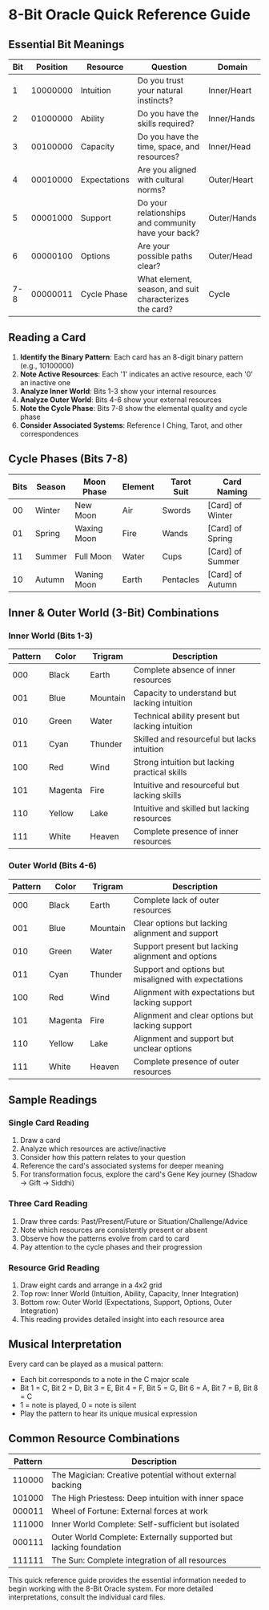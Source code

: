 # 8-Bit Oracle Quick Reference Guide

## Essential Bit Meanings

| Bit | Position | Resource    | Question                                                  | Domain      |
|-----|----------|-------------|-----------------------------------------------------------|-------------|
| 1   | 10000000 | Intuition   | Do you trust your natural instincts?                      | Inner/Heart |
| 2   | 01000000 | Ability     | Do you have the skills required?                          | Inner/Hands |
| 3   | 00100000 | Capacity    | Do you have the time, space, and resources?               | Inner/Head  |
| 4   | 00010000 | Expectations| Are you aligned with cultural norms?                      | Outer/Heart |
| 5   | 00001000 | Support     | Do your relationships and community have your back?       | Outer/Hands |
| 6   | 00000100 | Options     | Are your possible paths clear?                            | Outer/Head  |
| 7-8 | 00000011 | Cycle Phase | What element, season, and suit characterizes the card?    | Cycle       |

## Reading a Card

1. **Identify the Binary Pattern**: Each card has an 8-digit binary pattern (e.g., 10100000)
2. **Note Active Resources**: Each '1' indicates an active resource, each '0' an inactive one
3. **Analyze Inner World**: Bits 1-3 show your internal resources
4. **Analyze Outer World**: Bits 4-6 show your external resources
5. **Note the Cycle Phase**: Bits 7-8 show the elemental quality and cycle phase
6. **Consider Associated Systems**: Reference I Ching, Tarot, and other correspondences

## Cycle Phases (Bits 7-8)

| Bits | Season  | Moon Phase  | Element | Tarot Suit | Card Naming       |
|------|---------|------------|---------|------------|-------------------|
| 00   | Winter  | New Moon   | Air     | Swords     | [Card] of Winter  |
| 01   | Spring  | Waxing Moon| Fire    | Wands      | [Card] of Spring  |
| 11   | Summer  | Full Moon  | Water   | Cups       | [Card] of Summer  |
| 10   | Autumn  | Waning Moon| Earth   | Pentacles  | [Card] of Autumn  |

## Inner & Outer World (3-Bit) Combinations

### Inner World (Bits 1-3)

| Pattern | Color   | Trigram | Description                                    |
|---------|---------|---------|------------------------------------------------|
| 000     | Black   | Earth   | Complete absence of inner resources            |
| 001     | Blue    | Mountain| Capacity to understand but lacking intuition   |
| 010     | Green   | Water   | Technical ability present but lacking intuition|
| 011     | Cyan    | Thunder | Skilled and resourceful but lacks intuition    |
| 100     | Red     | Wind    | Strong intuition but lacking practical skills  |
| 101     | Magenta | Fire    | Intuitive and resourceful but lacking skills   |
| 110     | Yellow  | Lake    | Intuitive and skilled but lacking resources    |
| 111     | White   | Heaven  | Complete presence of inner resources           |

### Outer World (Bits 4-6)

| Pattern | Color   | Trigram | Description                                    |
|---------|---------|---------|------------------------------------------------|
| 000     | Black   | Earth   | Complete lack of outer resources               |
| 001     | Blue    | Mountain| Clear options but lacking alignment and support|
| 010     | Green   | Water   | Support present but lacking alignment and options|
| 011     | Cyan    | Thunder | Support and options but misaligned with expectations|
| 100     | Red     | Wind    | Alignment with expectations but lacking support|
| 101     | Magenta | Fire    | Alignment and clear options but lacking support|
| 110     | Yellow  | Lake    | Alignment and support but unclear options      |
| 111     | White   | Heaven  | Complete presence of outer resources           |

## Sample Readings

### Single Card Reading
1. Draw a card
2. Analyze which resources are active/inactive
3. Consider how this pattern relates to your question
4. Reference the card's associated systems for deeper meaning
5. For transformation focus, explore the card's Gene Key journey (Shadow → Gift → Siddhi)

### Three Card Reading
1. Draw three cards: Past/Present/Future or Situation/Challenge/Advice
2. Note which resources are consistently present or absent
3. Observe how the patterns evolve from card to card
4. Pay attention to the cycle phases and their progression

### Resource Grid Reading
1. Draw eight cards and arrange in a 4x2 grid
2. Top row: Inner World (Intuition, Ability, Capacity, Inner Integration)
3. Bottom row: Outer World (Expectations, Support, Options, Outer Integration)
4. This reading provides detailed insight into each resource area

## Musical Interpretation

Every card can be played as a musical pattern:
- Each bit corresponds to a note in the C major scale
- Bit 1 = C, Bit 2 = D, Bit 3 = E, Bit 4 = F, Bit 5 = G, Bit 6 = A, Bit 7 = B, Bit 8 = C
- 1 = note is played, 0 = note is silent
- Play the pattern to hear its unique musical expression

## Common Resource Combinations

| Pattern | Description                                              |
|---------|----------------------------------------------------------|
| 110000  | The Magician: Creative potential without external backing|
| 101000  | The High Priestess: Deep intuition with inner space      |
| 000011  | Wheel of Fortune: External forces at work                |
| 111000  | Inner World Complete: Self-sufficient but isolated       |
| 000111  | Outer World Complete: Externally supported but lacking foundation|
| 111111  | The Sun: Complete integration of all resources           |

This quick reference guide provides the essential information needed to begin working with the 8-Bit Oracle system. For more detailed interpretations, consult the individual card files.